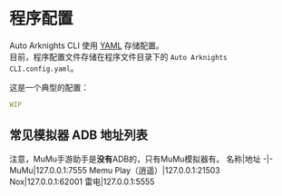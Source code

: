 # 程序配置

Auto Arknights CLI 使用 [YAML](https://zh.wikipedia.org/wiki/YAML) 存储配置。  
目前，程序配置文件存储在程序文件目录下的 `Auto Arknights CLI.config.yaml`。

这是一个典型的配置：

```yaml
WIP
```

## 常见模拟器 ADB 地址列表

注意，MuMu手游助手是**没有**ADB的，只有MuMu模拟器有。
名称|地址
-|-
MuMu|127.0.0.1:7555
Memu Play（逍遥）|127.0.0.1:21503
Nox|127.0.0.1:62001
雷电|127.0.0.1:5555
